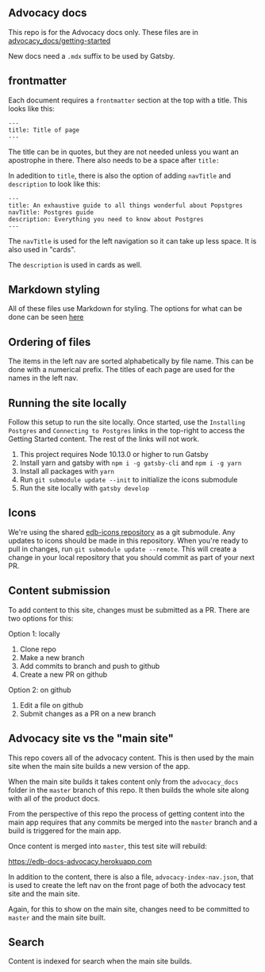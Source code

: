 ## Advocacy docs

This repo is for the Advocacy docs only. These files are in [advocacy_docs/getting-started](https://github.com/rocketinsights/edb_docs_advocacy/tree/master/advocacy_docs/getting-started)

New docs need a `.mdx` suffix to be used by Gatsby.

## frontmatter

Each document requires a `frontmatter` section at the top with a title. This looks like this:

```
---
title: Title of page
---
```

The title can be in quotes, but they are not needed unless you want an apostrophe in there. There also needs to be a space after `title:`

In adedition to `title`, there is also the option of adding `navTitle` and `description` to look like this:

```
---
title: An exhaustive guide to all things wonderful about Popstgres
navTitle: Postgres guide
description: Everything you need to know about Postgres
---
```

The `navTitle` is used for the left navigation so it can take up less space. It is also used in "cards".

The `description` is used in cards as well.

## Markdown styling

All of these files use Markdown for styling. The options for what can be done can be seen [here](https://github.com/rocketinsights/edb_docs_advocacy/blob/master/docs/playground/1/01_examples/index.mdx)

## Ordering of files

The items in the left nav are sorted alphabetically by file name. This can be done with a numerical prefix. The titles of each page are used for the names in the left nav.

## Running the site locally

Follow this setup to run the site locally. Once started, use the `Installing Postgres` and `Connecting to Postgres` links in the top-right to access the Getting Started content. The rest of the links will not work.

1. This project requires Node 10.13.0 or higher to run Gatsby
2. Install yarn and gatsby with `npm i -g gatsby-cli` and `npm i -g yarn`
3. Install all packages with `yarn`
5. Run `git submodule update --init` to initialize the icons submodule
4. Run the site locally with `gatsby develop`

## Icons

We're using the shared [edb-icons repository](https://github.com/rocketinsights/edb-icons) as a git submodule. Any updates to icons should be made in this repository. When you're ready to pull in changes, run `git submodule update --remote`. This will create a change in your local repository that you should commit as part of your next PR.

## Content submission

To add content to this site, changes must be submitted as a PR. There are two options for this:

Option 1: locally

1. Clone repo
2. Make a new branch
3. Add commits to branch and push to github
4. Create a new PR on github

Option 2: on github

1. Edit a file on github
2. Submit changes as a PR on a new branch

## Advocacy site vs the "main site"

This repo covers all of the advocacy content. This is then used by the main site when the main site builds a new version of the app.

When the main site builds it takes content only from the `advocacy_docs` folder in the `master` branch of this repo. It then builds the whole site along with all of the product docs.

From the perspective of this repo the process of getting content into the main app requires that any commits be merged into the `master` branch and a build is triggered for the main app.

Once content is merged into `master`, this test site will rebuild:

https://edb-docs-advocacy.herokuapp.com

In addition to the content, there is also a
file, `advocacy-index-nav.json`, that is used to create the left nav on the front page of both the advocacy test site and the main site.

Again, for this to show on the main site, changes need to be committed to `master` and the main site built.

## Search

Content is indexed for search when the main site builds.
